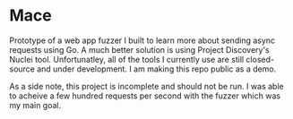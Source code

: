 # Mace
Prototype of a web app fuzzer I built to learn more about sending async requests using Go. A much better solution is using Project Discovery's Nuclei tool. Unfortunatley, all of the tools I currently use are still closed-source and under development. I am making this repo public as a demo.

As a side note, this project is incomplete and should not be run. I was able to acheive a few hundred requests per second with the fuzzer which was my main goal.
